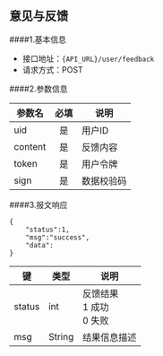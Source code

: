## 意见与反馈

####1.基本信息
- 接口地址：`{API_URL}/user/feedback`  
- 请求方式：POST


####2.参数信息  

| 参数名    | 必填      | 说明      |
| -------   |:-------:  |--------   |
| uid       | 是        | 用户ID    |
| content   | 是        | 反馈内容  |
| token     | 是        | 用户令牌  |
| sign      | 是        | 数据校验码|

####3.报文响应

```
{
	"status":1,
	"msg":"success",
	"data":
}
```

|键    |类型  |说明  |
|------|------|------|
|status|int   |反馈结果<br>1 成功<br>0 失败|
|msg   |String|结果信息描述|
